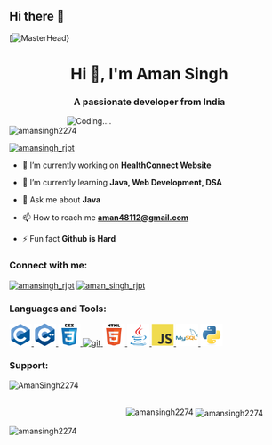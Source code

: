 ## Hi there 👋

[![MasterHead](https://gifdb.com/images/high/coding-skills-loading-dk68v8z0hevjpuiv.gif)}
<h1 align="center">Hi 👋, I'm Aman Singh</h1>
<h3 align="center">A passionate developer from India</h3>
<img align="right" alt="Coding...." width="400" src="https://user-images.githubusercontent.com/74038190/212746035-d5c61762-973c-44c0-aec7-887f3b7690e3.gif">

<p align="left"><img src="https://komarev.com/ghpvc/?username=amansingh2274&label=Profile%20views&color=0e75b6&style=flat" alt="amansingh2274" /> </p>

<p align="left"> <a href="https://twitter.com/amansingh_rjpt" target="blank"><img src="https://img.shields.io/twitter/follow/amansingh_rjpt?logo=twitter&style=for-the-badge" alt="amansingh_rjpt"/></a> </p>

- 🔭 I’m currently working on **HealthConnect Website**

- 🌱 I’m currently learning **Java, Web Development, DSA**

- 💬 Ask me about **Java**

- 📫 How to reach me **aman48112@gmail.com**

- ⚡ Fun fact **Github is Hard**

<h3 align="left"> Connect with me:</h3>
<p align="left">
<a href="https://twitter.com/amansingh_rjpt" target="blank"><img align="center" src="https://raw.githubusercontent.com/rahuldkjain/github-profile-readme-generator/master/src/images/icons/Social/twitter.svg" alt="amansingh_rjpt" height="30" width="40" /></a>
<a href="https://instagram.com/aman_singh_rjpt" target="blank"><img align="center" src="https://raw.githubusercontent.com/rahuldkjain/github-profile-readme-generator/master/src/images/icons/Social/instagram.svg" alt="aman_singh_rjpt" height="30" width="40" /></a>
</p>

<h3 align="left">Languages and Tools:</h3>
<p align="left"> <a href="https://www.cprogramming.com/" target="_blank" rel="noreferrer"> <img src="https://raw.githubusercontent.com/devicons/devicon/master/icons/c/c-original.svg" alt="c" width="40" height="40"/> </a> <a href="https://www.w3schools.com/cpp/" target="_blank" rel="noreferrer"> <img src="https://raw.githubusercontent.com/devicons/devicon/master/icons/cplusplus/cplusplus-original.svg" alt="cplusplus" width="40" height="40"/> </a> <a href="https://www.w3schools.com/css/" target="_blank" rel="noreferrer"> <img src="https://raw.githubusercontent.com/devicons/devicon/master/icons/css3/css3-original-wordmark.svg" alt="css3" width="40" height="40"/> </a> <a href="https://git-scm.com/" target="_blank" rel="noreferrer"> <img src="https://www.vectorlogo.zone/logos/git-scm/git-scm-icon.svg" alt="git" width="40" height="40"/> </a> <a href="https://www.w3.org/html/" target="_blank" rel="noreferrer"> <img src="https://raw.githubusercontent.com/devicons/devicon/master/icons/html5/html5-original-wordmark.svg" alt="html5" width="40" height="40"/> </a> <a href="https://www.java.com" target="_blank" rel="noreferrer"> <img src="https://raw.githubusercontent.com/devicons/devicon/master/icons/java/java-original.svg" alt="java" width="40" height="40"/> </a> <a href="https://developer.mozilla.org/en-US/docs/Web/JavaScript" target="_blank" rel="noreferrer"> <img src="https://raw.githubusercontent.com/devicons/devicon/master/icons/javascript/javascript-original.svg" alt="javascript" width="40" height="40"/> </a> <a href="https://www.mysql.com/" target="_blank" rel="noreferrer"> <img src="https://raw.githubusercontent.com/devicons/devicon/master/icons/mysql/mysql-original-wordmark.svg" alt="mysql" width="40" height="40"/> </a> <a href="https://www.python.org" target="_blank" rel="noreferrer"> <img src="https://raw.githubusercontent.com/devicons/devicon/master/icons/python/python-original.svg" alt="python" width="40" height="40"/> </a>  </p>

<h3 align="left">Support:</h3>
<p><a href="https://www.buymeacoffee.com/AmanSingh2274"> <img align="left" src="https://cdn.buymeacoffee.com/buttons/v2/default-yellow.png" height="50" width="210" alt="AmanSingh2274" /></a></p><br><br>

<p><img align="left" src="https://github-readme-stats.vercel.app/api/top-langs?username=amansingh2274&show_icons=true&locale=en&layout=compact" alt="amansingh2274" /></p>

<p>&nbsp;<img align="center" src="https://github-readme-stats.vercel.app/api?username=amansingh2274&show_icons=true&locale=en" alt="amansingh2274" /></p>

<p><img align="center" src="https://github-readme-streak-stats.herokuapp.com/?user=amansingh2274&" alt="amansingh2274" /></p>
